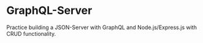 # GraphQL-Server

Practice building a JSON-Server with GraphQL and Node.js/Express.js with CRUD functionality.
